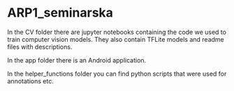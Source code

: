 # ARP1_seminarska

In the CV folder there are jupyter notebooks containing the code we used to train computer vision models. They also contain TFLite models and readme files with descriptions.

In the app folder there is an Android application.

In the helper_functions folder you can find python scripts that were used for annotations etc.
